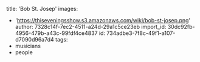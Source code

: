 title: 'Bob St. Josep'
images:
  - 'https://thiseveningsshow.s3.amazonaws.com/wiki/bob-st-josep.png'
author: 7328c14f-7ec2-4511-a24d-29a1c5ce23eb
import_id: 30dc92fb-4956-479b-a43c-99fdf4ce4837
id: 734adbe3-7f8c-49f1-a107-d7090d96a7d4
tags:
  - musicians
  - people
